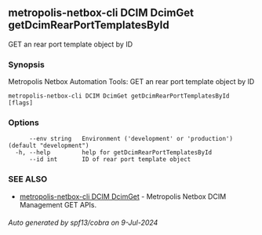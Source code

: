## metropolis-netbox-cli DCIM DcimGet getDcimRearPortTemplatesById

GET an rear port template object by ID

### Synopsis


Metropolis Netbox Automation Tools:
  GET an rear port template object by ID

```
metropolis-netbox-cli DCIM DcimGet getDcimRearPortTemplatesById [flags]
```

### Options

```
      --env string   Environment ('development' or 'production') (default "development")
  -h, --help         help for getDcimRearPortTemplatesById
      --id int       ID of rear port template object
```

### SEE ALSO

* [metropolis-netbox-cli DCIM DcimGet]()	 - Metropolis Netbox DCIM Management GET APIs.

###### Auto generated by spf13/cobra on 9-Jul-2024

